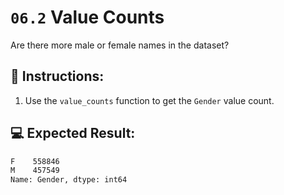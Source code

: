 # `06.2` Value Counts

Are there more male or female names in the dataset?

## 📝 Instructions:

1. Use the `value_counts` function to get the `Gender` value count.

## 💻 Expected Result:

```bash
F    558846
M    457549
Name: Gender, dtype: int64
```
